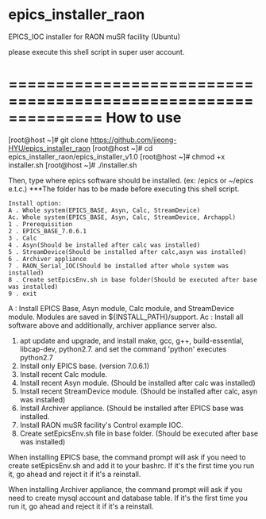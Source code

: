 # epics_installer_raon
EPICS_IOC installer for RAON muSR facility (Ubuntu)

please execute this shell script in super user account.

==============================================================
How to use
==============================================================
[root@host ~]# git clone https://github.com/jjeong-HYU/epics_installer_raon
[root@host ~]# cd epics_installer_raon/epics_installer_v1.0
[root@host ~]# chmod +x installer.sh
[root@host ~]# ./installer.sh

Then, type where epics software should be installed. (ex: /epics or ~/epics e.t.c.)
***The folder has to be made before executing this shell script.

    Install option:
    A . Whole system(EPICS_BASE, Asyn, Calc, StreamDevice)
    Ac. Whole system(EPICS_BASE, Asyn, Calc, StreamDevice, Archappl)
    1 . Prerequisition
    2 . EPICS_BASE_7.0.6.1
    3 . Calc
    4 . Asyn(Should be installed after calc was installed)
    5 . StreamDevice(Should be installed after calc,asyn was installed)
    6 . Archiver appliance
    7 . RAON_Serial_IOC(Should be installed after whole system was installed)
    8 . Create setEpicsEnv.sh in base folder(Should be executed after base was installed)
    9 . exit

A : Install EPICS Base, Asyn module, Calc module, and StreamDevice module. Modules are saved in ${INSTALL_PATH}/support.
Ac : Install all software above and additionally, archiver appliance server also.
1. apt update and upgrade, and install make, gcc, g++, build-essential, libcap-dev, python2.7. and set the command 'python' executes python2.7
2. Install only EPICS base. (version 7.0.6.1)
3. Install recent Calc module.
4. Install recent Asyn module. (Should be installed after calc was installed)
5. Install recent StreamDevice module. (Should be installed after calc, asyn was installed)
6. Install Archiver appliance. (Should be installed after EPICS base was installed.
7. Install RAON muSR facility's Control example IOC.
8. Create setEpicsEnv.sh file in base folder. (Should be executed after base was installed)

When installing EPICS base, the command prompt will ask if you need to create setEpicsEnv.sh and add it to your bashrc.
If it's the first time you run it, go ahead and reject it if it's a reinstall.

When installing Archiver appliance, the command prompt will ask if you need to create mysql account and database table.
If it's the first time you run it, go ahead and reject it if it's a reinstall.
